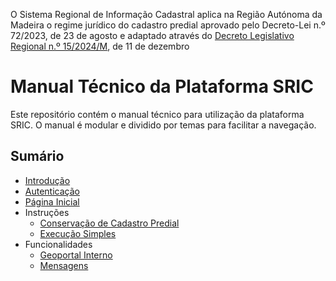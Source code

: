 O Sistema Regional de Informação Cadastral aplica na Região Autónoma da Madeira o regime jurídico do cadastro predial aprovado pelo Decreto-Lei n.º 72/2023, de 23 de agosto e adaptado através do [Decreto Legislativo Regional n.º 15/2024/M](https://joram.madeira.gov.pt/joram/1serie/Ano%20de%202024/ISerie-203-2024-12-11sup.pdf), de 11 de dezembro

# Manual Técnico da Plataforma SRIC

Este repositório contém o manual técnico para utilização da plataforma SRIC. O manual é modular e dividido por temas para facilitar a navegação.

## Sumário
- [Introdução](Manual_SRIC/introducao.md)
- [Autenticação](Manual_SRIC/autenticacao.md)
- [Página Inicial](Manual_SRIC/pagina-inicial.md)
- Instruções
  - [Conservação de Cadastro Predial](Manual_SRIC/Instrucoes/conservacao.md)
  - [Execução Simples](Manual_SRIC/Instrucoes/execucao-simples.md)
- Funcionalidades
  - [Geoportal Interno](Manual_SRIC/Funcionalidades/geoportal.md)
  - [Mensagens](Manual_SRIC/Funcionalidades/mensagens.md)
